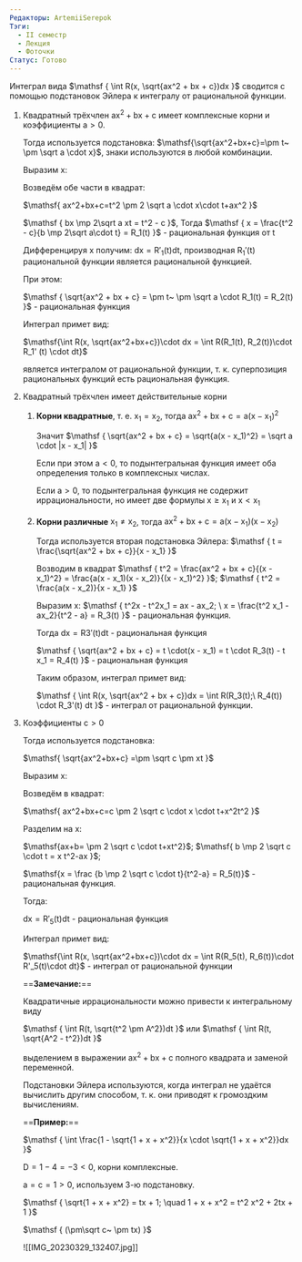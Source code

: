 ```yaml
---
Редакторы: ArtemiiSerepok
Тэги:
  - II семестр
  - Лекция
  - Фоточки
Статус: Готово
---
```

  

Интеграл вида $\mathsf  
{  
\int R(x, \sqrt{ax^2 + bx + c})dx  
}$ сводится с помощью подстановок Эйлера к интегралу от рациональной функции.

  

1. Квадратный трёхчлен $\mathsf{ax^2+bx+c}$ имеет комплексные корни и коэффициенты $\mathsf{a>0}$.
    
    Тогда используется подстановка: $\mathsf{\sqrt{ax^2+bx+c}=\pm t~ \pm \sqrt a \cdot x}$, знаки используются в любой комбинации.
    
    Выразим x:
    
    Возведём обе части в квадрат:
    
    $\mathsf{  
    ax^2+bx+c=t^2 \pm 2 \sqrt a \cdot x\cdot t+ax^2  
    }$
    
    $\mathsf  
    {  
    bx \mp 2\sqrt a xt = t^2 - c  
    }$, Тогда $\mathsf  
    {  
    x = \frac{t^2 - c}{b \mp 2\sqrt a\cdot t} = R_1(t)  
    }$ - рациональная функция от t
    
    Дифференцируя x получим: $\mathsf  
    {  
    dx = R'_1(t) dt  
    }$, производная $\mathsf  
    {  
    R_1'(t)  
    }$ рациональной функции является рациональной функцией.
    
    При этом:
    
    $\mathsf  
    {  
    \sqrt{ax^2 + bx + c} = \pm t~ \pm \sqrt a \cdot R_1(t) = R_2(t)  
    }$ - рациональная функция
    
    Интеграл примет вид:
    
    $\mathsf{\int R(x, \sqrt{ax^2+bx+c})\cdot dx = \int R(R_1(t), R_2(t))\cdot R_1' (t) \cdot dt}$
    
    является интегралом от рациональной функции, т. к. суперпозиция рациональных функций есть рациональная функция.
    
2. Квадратный трёхчлен имеет действительные корни
    1. **Корни квадратные**, т. е. $\mathsf  
        {  
        x_1 = x_2  
        }$, тогда $\mathsf  
        {  
        ax^2 + bx + c = a(x - x_1)^2  
        }$
        
        Значит $\mathsf  
        {  
        \sqrt{ax^2 + bx + c} = \sqrt{a(x - x_1)^2} = \sqrt a \cdot |x - x_1|  
        }$
        
        Если при этом $\mathsf  
        {  
        a < 0  
        }$, то подынтегральная функция имеет оба определения только в комплексных числах.
        
        Если $\mathsf  
        {  
        a > 0  
        }$, то подынтегральная функция не содержит иррациональности, но имеет две формулы $\mathsf{  
        x \ge x_1  
        }$ и $\mathsf {x < x_1}$
        
    2. **Корни различные** $\mathsf  
        {  
        x_1 \ne x_2  
        }$, тогда $\mathsf  
        {  
        ax^2 + bx + c = a(x - x_1)(x - x_2)  
        }$
        
        Тогда используется вторая подстановка Эйлера: $\mathsf  
        {  
        t = \frac{\sqrt{ax^2 + bx + c}}{x - x_1}  
        }$
        
        Возводим в квадрат $\mathsf  
        {  
        t^2 = \frac{ax^2 + bx + c}{(x - x_1)^2} = \frac{a(x - x_1)(x - x_2)}{(x - x_1)^2}  
        }$; $\mathsf  
        {  
        t^2 = \frac{a(x - x_2)}{x - x_1}  
        }$
        
        Выразим x: $\mathsf  
        {  
        t^2x - t^2x_1 = ax - ax_2; \  
        x = \frac{t^2 x_1 - ax_2}{t^2 - a} = R_3(t)  
        }$ - рациональная функция.
        
        Тогда $\mathsf  
        {  
        dx = R3'(t) dt  
        }$ - рациональная функция
        
        $\mathsf  
        {  
        \sqrt{ax^2 + bx + c} = t \cdot(x - x_1) = t \cdot R_3(t) - t x_1 = R_4(t)  
        }$ - рациональная функция
        
        Таким образом, интеграл примет вид:  
          
        $\mathsf  
        {  
        \int R(x, \sqrt{ax^2 + bx + c})dx = \int R(R_3(t);\ R_4(t)) \cdot R_3'(t) dt  
        }$ - интеграл от рациональной функции.
        
3. Коэффициенты $\mathsf{c>0}$
    
    Тогда используется подстановка:
    
    $\mathsf{  
    \sqrt{ax^2+bx+c} =\pm \sqrt c \pm xt  
    }$
    
    Выразим $\mathsf x$:
    
    Возведём в квадрат:
    
    $\mathsf{  
    ax^2+bx+c=c \pm 2 \sqrt c \cdot x \cdot t+x^2t^2  
    }$
    
    Разделим на $\mathsf x$:
    
    $\mathsf{ax+b= \pm 2 \sqrt c \cdot t+xt^2}$; $\mathsf{  
    b \mp 2 \sqrt c \cdot t = x t^2-ax  
    }$;
    
    $\mathsf{x = \frac {b \mp 2 \sqrt c \cdot t}{t^2-a} = R_5(t)}$ - рациональная функция.
    
    Тогда:
    
    $\mathsf{dx = R'_5(t)dt}$ - рациональная функция
    
    Интеграл примет вид:
    
    $\mathsf{\int R(x, \sqrt{ax^2+bx+c})\cdot dx = \int R(R_5(t), R_6(t))\cdot R'_5(t)\cdot dt}$ - интеграл от рациональной функции
    
      
    
    ==**Замечание:**==
    
    Квадратичные иррациональности можно привести к интегральному виду
    
    $\mathsf  
    {  
    \int R(t, \sqrt{t^2 \pm A^2})dt  
    }$ или $\mathsf  
    {  
    \int R(t, \sqrt{A^2 - t^2})dt  
    }$
    
    выделением в выражении $\mathsf  
    {  
    ax^2 + bx + c  
    }$ полного квадрата и заменой переменной.
    
    Подстановки Эйлера используются, когда интеграл не удаётся вычислить другим способом, т. к. они приводят к громоздким вычислениям.
    
      
    
    ==**Пример:**==
    
    $\mathsf  
    {  
    \int \frac{1 - \sqrt{1 + x + x^2}}{x \cdot \sqrt{1 + x + x^2}}dx  
    }$
    
    $\mathsf  
    {  
    D = 1 - 4 = -3 <0  
    }$, корни комплексные.
    
    $\mathsf  
    {  
    a = c = 1 > 0  
    }$, используем 3-ю подстановку.
    
    $\mathsf  
    {  
    \sqrt{1 + x + x^2} = tx + 1; \quad 1 + x + x^2 = t^2 x^2 + 2tx + 1  
    }$
    
    $\mathsf  
    {  
    (\pm\sqrt c~ \pm tx)  
    }$
    
      
    
    ![[IMG_20230329_132407.jpg]]